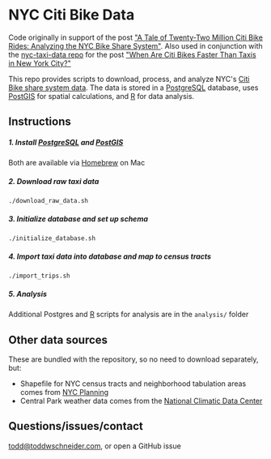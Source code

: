 # NYC Citi Bike Data

Code originally in support of the post ["A Tale of Twenty-Two Million Citi Bike Rides: Analyzing the NYC Bike Share System"](https://toddwschneider.com/posts/a-tale-of-twenty-two-million-citi-bikes-analyzing-the-nyc-bike-share-system/). Also used in conjunction with the [nyc-taxi-data repo](https://github.com/toddwschneider/nyc-taxi-data) for the post ["When Are Citi Bikes Faster Than Taxis in New York City?"](https://toddwschneider.com/posts/taxi-vs-citi-bike-nyc/)

This repo provides scripts to download, process, and analyze NYC's [Citi Bike share system data](https://www.citibikenyc.com/system-data). The data is stored in a [PostgreSQL](https://www.postgresql.org/) database, uses [PostGIS](https://postgis.net/) for spatial calculations, and [R](https://www.r-project.org/) for data analysis.

## Instructions

##### 1. Install [PostgreSQL](https://www.postgresql.org/download/) and [PostGIS](https://postgis.net/install)

Both are available via [Homebrew](https://brew.sh/) on Mac

##### 2. Download raw taxi data

`./download_raw_data.sh`

##### 3. Initialize database and set up schema

`./initialize_database.sh`

##### 4. Import taxi data into database and map to census tracts

`./import_trips.sh`

##### 5. Analysis

Additional Postgres and [R](https://www.r-project.org/) scripts for analysis are in the <code>analysis/</code> folder

## Other data sources

These are bundled with the repository, so no need to download separately, but:

- Shapefile for NYC census tracts and neighborhood tabulation areas comes from [NYC Planning](https://www1.nyc.gov/site/planning/data-maps/open-data/districts-download-metadata.page)
- Central Park weather data comes from the [National Climatic Data Center](https://www.ncdc.noaa.gov/cdo-web/datasets/GHCND/stations/GHCND:USW00094728/detail)

## Questions/issues/contact

todd@toddwschneider.com, or open a GitHub issue
